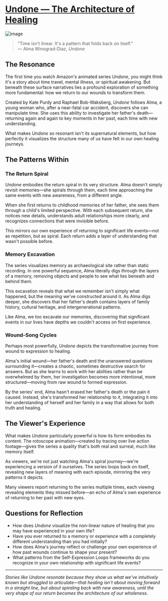 # [Undone — The Architecture of Healing](https://claude.ai/public/artifacts/f22367a0-4287-496f-8476-8011fd5044ec)

![image](https://github.com/user-attachments/assets/c43aecc7-92df-484c-9528-d995b6ceca1e)

> "Time isn't linear. It's a pattern that folds back on itself."  
> — Alma Winograd-Diaz, *Undone*

## The Resonance

The first time you watch Amazon's animated series *Undone*, you might think it's a story about time travel, mental illness, or spiritual awakening. But beneath these surface narratives lies a profound exploration of something more fundamental: how we return to our wounds to transform them.

Created by Kate Purdy and Raphael Bob-Waksberg, *Undone* follows Alma, a young woman who, after a near-fatal car accident, discovers she can manipulate time. She uses this ability to investigate her father's death—returning again and again to key moments in her past, each time with new understanding.

What makes *Undone* so resonant isn't its supernatural elements, but how perfectly it visualizes the structure many of us have felt in our own healing journeys.

## The Patterns Within

### The Return Spiral

*Undone* embodies the return spiral in its very structure. Alma doesn't simply revisit memories—she spirals through them, each time approaching the same events with new awareness, from a different angle.

When she first returns to childhood memories of her father, she sees them through a child's limited perspective. With each subsequent return, she notices new details, understands adult relationships more clearly, and recognizes connections that were invisible before.

This mirrors our own experience of returning to significant life events—not as repetition, but as spiral. Each return adds a layer of understanding that wasn't possible before.

### Memory Excavation

The series visualizes memory as archaeological site rather than static recording. In one powerful sequence, Alma literally digs through the layers of a memory, removing objects and people to see what lies beneath and behind them.

This excavation reveals that what we remember isn't simply what happened, but the meaning we've constructed around it. As Alma digs deeper, she discovers that her father's death contains layers of family history, cultural heritage, and intergenerational patterns.

Like Alma, we too excavate our memories, discovering that significant events in our lives have depths we couldn't access on first experience.

### Wound-Song Cycles

Perhaps most powerfully, *Undone* depicts the transformative journey from wound to expression to healing.

Alma's initial wound—her father's death and the unanswered questions surrounding it—creates a chaotic, sometimes destructive search for answers. But as she learns to work with her abilities rather than be overwhelmed by them, her investigation becomes more intentional, more structured—moving from raw wound to formed expression.

By the series' end, Alma hasn't erased her father's death or the pain it caused. Instead, she's transformed her relationship to it, integrating it into her understanding of herself and her family in a way that allows for both truth and healing.

## The Viewer's Experience

What makes *Undone* particularly powerful is how its form embodies its content. The rotoscope animation—created by tracing over live action footage—gives the series a quality that's both real and surreal, much like memory itself.

As viewers, we're not just watching Alma's spiral journey—we're experiencing a version of it ourselves. The series loops back on itself, revealing new layers of meaning with each episode, mirroring the very patterns it depicts.

Many viewers report returning to the series multiple times, each viewing revealing elements they missed before—an echo of Alma's own experience of returning to her past with new eyes.

## Questions for Reflection

- How does *Undone* visualize the non-linear nature of healing that you may have experienced in your own life?
- Have you ever returned to a memory or experience with a completely different understanding than you had initially?
- How does Alma's journey reflect or challenge your own experience of how past wounds continue to shape your present?
- What patterns from the Self-Expression Loops frameworks do you recognize in your own relationship with significant life events?

---

*Stories like Undone resonate because they show us what we've intuitively known but struggled to articulate—that healing isn't about moving forward in a straight line, but about spiraling back with new awareness, until the very shape of our return becomes the architecture of our wholeness.*
